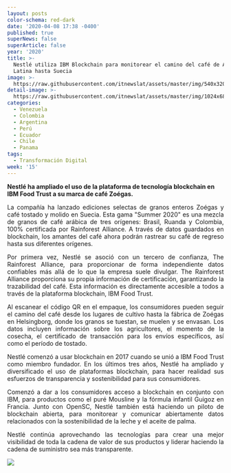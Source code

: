 ```yaml
---
layout: posts
color-schema: red-dark
date: '2020-04-08 17:38 -0400'
published: true
superNews: false
superArticle: false
year: '2020'
title: >-
  Nestlé utiliza IBM Blockchain para monitorear el camino del café de América
  Latina hasta Suecia
image: >-
  https://raw.githubusercontent.com/itnewslat/assets/master/img/540x320/Granos-de-Cafe-p.jpg
detail-image: >-
  https://raw.githubusercontent.com/itnewslat/assets/master/img/1024x680/Granos-de-Cafe-g.jpg
categories:
  - Venezuela
  - Colombia
  - Argentina
  - Perú
  - Ecuador
  - Chile
  - Panama
tags:
  - Transformación Digital
week: '15'
---
```

**Nestlé ha ampliado el uso de la plataforma de tecnología blockchain en IBM Food Trust a su marca de café Zoégas.**
 
<p style="text-align: justify;">La compañía ha lanzado ediciones selectas de granos enteros Zoégas y café tostado y molido en Suecia. Esta gama "Summer 2020" es una mezcla de granos de café arábica de tres orígenes: Brasil, Ruanda y Colombia, 100% certificada por Rainforest Alliance. A través de datos guardados en blockchain, los amantes del café ahora podrán rastrear su café de regreso hasta sus diferentes orígenes.</p>

<p style="text-align: justify;">Por primera vez, Nestlé se asoció con un tercero de confianza, The Rainforest Alliance, para proporcionar de forma independiente datos confiables más allá de lo que la empresa suele divulgar. The Rainforest Alliance proporciona su propia información de certificación, garantizando la trazabilidad del café. Esta información es directamente accesible a todos a través de la plataforma blockchain, IBM Food Trust.</p>

<p style="text-align: justify;">Al escanear el código QR en el empaque, los consumidores pueden seguir el camino del café desde los lugares de cultivo hasta la fábrica de Zoégas en Helsingborg, donde los granos se tuestan, se muelen y se envasan. Los datos incluyen información sobre los agricultores, el momento de la cosecha, el certificado de transacción para los envíos específicos, así como el período de tostado.</p>

<p style="text-align: justify;">Nestlé comenzó a usar blockchain en 2017 cuando se unió a IBM Food Trust como miembro fundador. En los últimos tres años, Nestlé ha ampliado y diversificado el uso de plataformas blockchain, para hacer realidad sus esfuerzos de transparencia y sostenibilidad para sus consumidores.</p>

<p style="text-align: justify;">Comenzó a dar a los consumidores acceso a blockchain en conjunto con IBM, para productos como el puré Mousline y la fórmula infantil Guigoz en Francia. Junto con OpenSC, Nestlé también está haciendo un piloto de blockchain abierta, para monitorear y comunicar abiertamente datos relacionados con la sostenibilidad de la leche y el aceite de palma.</p>

<p style="text-align: justify;">Nestlé continúa aprovechando las tecnologías para crear una mejor visibilidad de toda la cadena de valor de sus productos y liderar haciendo la cadena de suministro sea más transparente.</p>


<img src="https://tracker.metricool.com/c3po.jpg?hash=56f88a41e39ab42c063cc51676587a04"/>